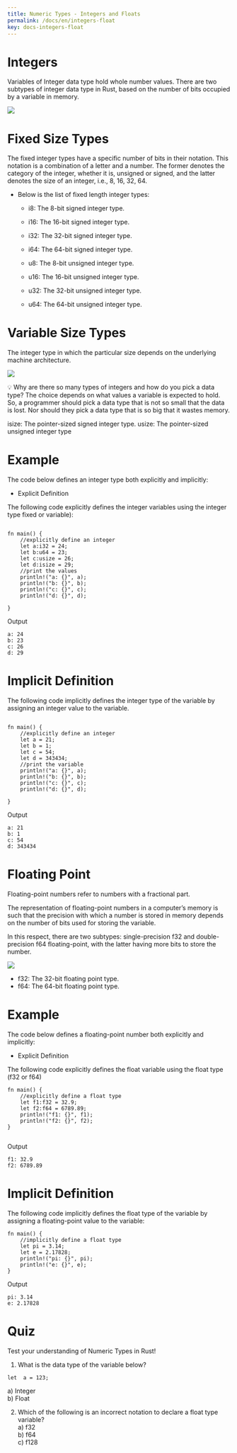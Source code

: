 ```yaml
---
title: Numeric Types - Integers and Floats
permalink: /docs/en/integers-float
key: docs-integers-float
---
```


# Integers 

Variables of Integer data type hold whole number values. There are two subtypes of integer data type in Rust, based on the number of bits occupied by a variable in memory.

![](https://raw.githubusercontent.com/sangam14/RustLabs/master/img/integer-type.png)

# Fixed Size Types 

The fixed integer types have a specific number of bits in their notation. This notation is a combination of a letter and a number. The former denotes the category of the integer, whether it is, unsigned or signed, and the latter denotes the size of an integer, i.e., 8, 16, 32, 64.

- Below is the list of fixed length integer types:

   - i8: The 8-bit signed integer type.

   - i16: The 16-bit signed integer type.

   - i32: The 32-bit signed integer type.

   - i64: The 64-bit signed integer type.

   - u8: The 8-bit unsigned integer type.

   - u16: The 16-bit unsigned integer type.

   - u32: The 32-bit unsigned integer type.

   - u64: The 64-bit unsigned integer type.

# Variable Size Types 

The integer type in which the particular size depends on the underlying machine architecture.

![](https://raw.githubusercontent.com/sangam14/RustLabs/master/img/integer-size.png)
<br> 

💡 Why are there so many types of integers and how do you pick a data type?
The choice depends on what values a variable is expected to hold. So, a programmer should pick a data type that is not so small that the data is lost. Nor should they pick a data type that is so big that it wastes memory.


isize: The pointer-sized signed integer type.
usize: The pointer-sized unsigned integer type


# Example 

The code below defines an integer type both explicitly and implicitly:

- Explicit Definition 

The following code explicitly defines the integer variables using the integer type fixed or variable):

```

fn main() {
    //explicitly define an integer
    let a:i32 = 24;
    let b:u64 = 23;
    let c:usize = 26;
    let d:isize = 29;
    //print the values
    println!("a: {}", a);
    println!("b: {}", b);
    println!("c: {}", c);
    println!("d: {}", d);
    
}

```

Output
```
a: 24
b: 23
c: 26
d: 29

```

# Implicit Definition 

The following code implicitly defines the integer type of the variable by assigning an integer value to the variable.

```

fn main() {
    //explicitly define an integer
    let a = 21; 
    let b = 1;
    let c = 54;
    let d = 343434;
    //print the variable
    println!("a: {}", a);
    println!("b: {}", b);
    println!("c: {}", c);
    println!("d: {}", d);
    
}

```
Output
```
a: 21
b: 1
c: 54
d: 343434

```


# Floating Point

Floating-point numbers refer to numbers with a fractional part.

The representation of floating-point numbers in a computer’s memory is such that the precision with which a number is stored in memory depends on the number of bits used for storing the variable.

In this respect, there are two subtypes: single-precision f32 and double-precision f64 floating-point, with the latter having more bits to store the number.

![](https://raw.githubusercontent.com/sangam14/RustLabs/master/img/f-size.png)

- f32: The 32-bit floating point type.
- f64: The 64-bit floating point type.


# Example 

The code below defines a floating-point number both explicitly and implicitly:
- Explicit Definition 

The following code explicitly defines the float variable using the float type (f32 or f64)

```
fn main() {
    //explicitly define a float type
    let f1:f32 = 32.9;
    let f2:f64 = 6789.89;
    println!("f1: {}", f1);
    println!("f2: {}", f2);
}


```

Output
```
f1: 32.9
f2: 6789.89
```

# Implicit Definition

The following code implicitly defines the float type of the variable by assigning a floating-point value to the variable:

```
fn main() {
    //implicitly define a float type
    let pi = 3.14;
    let e = 2.17828;
    println!("pi: {}", pi);
    println!("e: {}", e);
}

```
Output
```
pi: 3.14
e: 2.17828
```

# Quiz 

Test your understanding of Numeric Types in Rust!

1. What is the data type of the variable below? <br> 
```
let  a = 123;
```
a) Integer <br> 
b) Float  <br> 

2. Which of the following is an incorrect notation to declare a float type variable? <br> 
a) f32 <br> 
b) f64 <br> 
c) f128 <br> 












